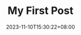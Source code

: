 ---
title: "My First Post"
description: 
date: 2023-11-10T15:30:22+08:00
image: 
math: 
license: 
hidden: false
comments: true
draft: true
---